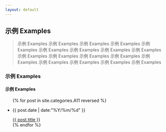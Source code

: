 ```yaml
---
layout: default
---
```


<div class="intro-img"></div>

##  示例 Examples

> 示例 Examples 示例 Examples 示例 Examples 示例 Examples 示例 Examples 示例 Examples 示例 Examples 示例 Examples 示例 Examples 示例 Examples 示例 Examples 示例 Examples 示例 Examples 示例 Examples 示例 Examples 示例 Examples 示例 Examples 示例 Examples

###  示例 Examples

####  示例 Examples

<ul class = "main-list">
    {% for post in site.categories.A11 reversed %}
        <li><p class = "post-date">{{ post.date | date:"%Y/%m/%d" }}</p><a href="{{ post.url }}">{{ post.title }}</a></li>
    {% endfor %}
</ul>